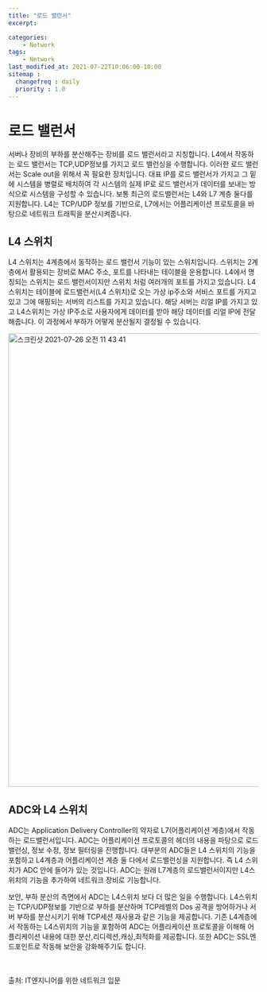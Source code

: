 ```yaml
---
title: "로드 밸런서"
excerpt: 

categories:
    - Network
tags:
    - Network
last_modified_at: 2021-07-22T10:06:00-10:00
sitemap :
  changefreq : daily
  priority : 1.0
--- 
```


# 로드 밸런서
서버나 장비의 부하를 분산해주는 장비를 로드 밸런서라고 지칭합니다. L4에서 작동하는 로드 밸런서는 TCP,UDP정보를 가지고 로드 밸런싱을 수행합니다. 이러한 로드 밸런서는 Scale out을 위해서 꼭 필요한 장치입니다. 대표 IP를 로드 밸런서가 가지고 그 밑에 시스템을 병렬로 배치하여 각 시스템의 실제 IP로 로드 밸런서가 데이터를 보내는 방식으로 시스템을 구성할 수 있습니다. 보통 최근의 로드밸런서는 L4와 L7 계층 둘다를 지원합니다. L4는 TCP/UDP 정보를 기반으로, L7에서는 어플리케이션 프로토콜을 바탕으로 네트워크 트래픽을 분산시켜줍니다.

## L4 스위치

L4 스위치는 4계층에서 동작하는 로드 밸런서 기능이 있는 스위치입니다. 스위치는 2계층에서 활용되는 장비로 MAC 주소, 포트를 나타내는 테이블을 운용합니다. L4에서 명칭되는 스위치는 로드 밸런서이지만 스위치 처럼 여러개의 포트를 가지고 있습니다. L4스위치는 테이블에 로드밸런서(L4 스위치)로 오는 가상 ip주소와 서비스 포트를 가지고 있고 그에 매핑되는 서버의 리스트를 가지고 있습니다. 해당 서버는 리얼 IP를 가지고 있고 L4스위치는 가상 IP주소로 사용자에게 데이터를 받아 해당 데이터를 리얼 IP에 전달해줍니다. 이 과정에서 부하가 어떻게 분산될지 결정될 수 있습니다.

<img width="913" alt="스크린샷 2021-07-26 오전 11 43 41" src="https://user-images.githubusercontent.com/61309514/126926756-baac6236-356b-41af-928a-07e75d6cd366.png">



## ADC와 L4 스위치

ADC는 Application Delivery Controller의 약자로 L7(어플리케이션 계층)에서 작동하는 로드밸런서입니다. ADC는 어플리케이션 프로토콜의 헤더의 내용을 파탕으로 로드밸런싱, 정보 수정, 정보 필터링을 진행합니다. 대부분의 ADC들은 L4 스위치의 기능을 포함하고 L4계층과 어플리케이션 계층 둘 다에서 로드밸런싱을 지원합니다. 즉 L4 스위치가 ADC 안에 들어가 있는 것입니다. ADC는 원래 L7계층의 로드밸런서이지만 L4스위치의 기능을 추가하여 네트워크 장비로 기능합니다.

보안, 부하 분산의 측면에서 ADC는 L4스위치 보다 더 많은 일을 수행합니다. L4스위치는 TCP/UDP정보를 기반으로 부하를 분산하며 TCP레벨의 Dos 공격을 방어하거나 서버 부하를 분산시키기 위해 TCP세션 재사용과 같은 기능을 제공합니다. 기존 L4계층에서 작동하는 L4스위치의 기능을 포함하여 ADC는 어플리케이션 프로토콜을 이해해 어플리케이션 내용에 대한 분산,리디렉션,캐싱,최적화를 제공합니다. 또한 ADC는 SSL엔드포인트로 작동해 보안을 강화해주기도 합니다.

<br>
<br>
출처: IT엔지니어를 위한 네트워크 입문